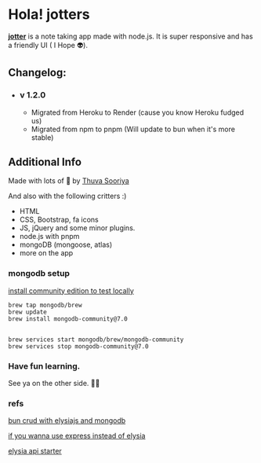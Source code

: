# Hola! jotters

[**jotter**](https://jotter.tk) is a note taking app made with node.js. It is super responsive and has a friendly UI ( I Hope 👽).

## Changelog:

- ### v 1.2.0
  - Migrated from Heroku to Render (cause you know Heroku fudged us)
  - Migrated from npm to pnpm (Will update to bun when it's more stable)

## Additional Info

Made with lots of 🖤 by [Thuva Sooriya](https://thuvasooriya.tk)

And also with the following critters :)

- HTML
- CSS, Bootstrap, fa icons
- JS, jQuery and some minor plugins.
- node.js with pnpm
- mongoDB (mongoose, atlas)
- more on the app

### mongodb setup

[install community edition to test locally](https://www.mongodb.com/docs/manual/administration/install-community/)

```shell
brew tap mongodb/brew
brew update
brew install mongodb-community@7.0


brew services start mongodb/brew/mongodb-community
brew services stop mongodb-community@7.0
```

### Have fun learning.

See ya on the other side. ✌🏽

### refs

[bun crud with elysiajs and mongodb](https://mirzaleka.medium.com/bun-crud-api-with-elysia-js-mongodb-10e73d484723)

[if you wanna use express instead of elysia](https://blog.bitsrc.io/building-an-api-using-express-js-mongodb-bun-cbac231d1cd3)

[elysia api starter](https://github.com/ProMehedi/elysia-api-starter)
